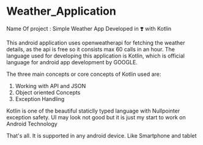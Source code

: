 # Weather_Application
Name Of project : Simple Weather App
Developed in ❣️ with Kotlin

This android application uses openweatherapi for fetching the weather details, as the api is free so it consists max 60 calls
in an hour.
The language used for developing this application is Kotlin, which is official language for android app development by GOOGLE.


The three main concepts or core concepts of Kotlin used are:
1. Working with API and JSON
2. Object oriented Concepts
3. Exception Handling

Kotlin is one of the beautiful staticlly typed language with Nullpointer exception safety.
UI may look not good but it is just my start to work on Android Technology



That's all. It is supported in any android device.
Like Smartphone and tablet


